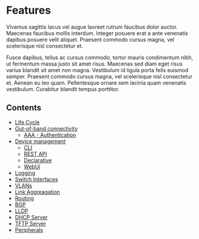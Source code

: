 # Features

Vivamus sagittis lacus vel augue laoreet rutrum faucibus dolor auctor. Maecenas faucibus mollis interdum. Integer posuere erat a ante venenatis dapibus posuere velit aliquet. Praesent commodo cursus magna, vel scelerisque nisl consectetur et.

Fusce dapibus, tellus ac cursus commodo, tortor mauris condimentum nibh, ut fermentum massa justo sit amet risus. Maecenas sed diam eget risus varius blandit sit amet non magna. Vestibulum id ligula porta felis euismod semper. Praesent commodo cursus magna, vel scelerisque nisl consectetur et. Aenean eu leo quam. Pellentesque ornare sem lacinia quam venenatis vestibulum. Curabitur blandit tempus porttitor.

## Contents

- [Life Cycle](#)
- [Out-of-band connectivity](#)
	- [AAA - Authentication](#)
- [Device management](#)
	- [CLI](#)
	- [REST API](#)
	- [Declarative](#)
	- [WebUi](#)
- [Logging](#)
- [Switch Interfaces](#)
- [VLANs](#)
- [Link Aggreagation](#)
- [Routing](#)
- [BGP](#)
- [LLDP](#)
- [DHCP Server](#)
- [TFTP Server](#)
- [Peripherals](#)      
